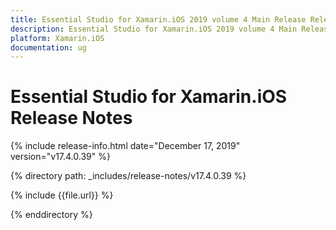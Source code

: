 ```yaml
---
title: Essential Studio for Xamarin.iOS 2019 volume 4 Main Release Release Notes  
description: Essential Studio for Xamarin.iOS 2019 volume 4 Main Release Release Notes  
platform: Xamarin.iOS
documentation: ug
---
```


# Essential Studio for Xamarin.iOS  Release Notes  

{% include release-info.html date="December 17, 2019"  version="v17.4.0.39" %} 


{% directory path: _includes/release-notes/v17.4.0.39 %}

{% include {{file.url}} %}

{% enddirectory %}